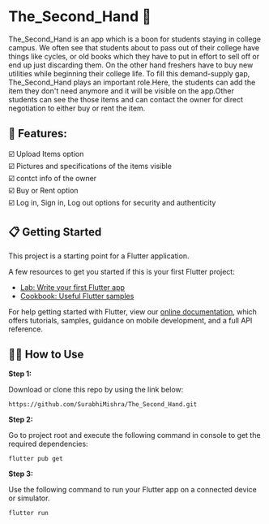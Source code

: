 # The_Second_Hand :handshake:
<p align="center">
  <a href="https://github.com/shubham64mehta/Codex-Retroscape">
    
  </a>
  </p>
  The_Second_Hand is an app which is a boon for students staying in college campus. We often see that students about to pass out of their college have things like cycles, or old books which they have to put in effort to sell off or end up just discarding them. On the other hand freshers have to buy new utilities while beginning their college life. To fill this demand-supply gap, The_Second_Hand plays an important role.Here, the students can add the item they don't need anymore and it will be visible on the app.Other students can see the those items and can contact the owner for direct negotiation to either buy or rent the item. 

## 🎯 Features:<br>
:ballot_box_with_check: Upload Items option <br>
:ballot_box_with_check: Pictures and specifications of the items visible <br>
:ballot_box_with_check: contct info of the owner <br>
:ballot_box_with_check: Buy or Rent option <br>
:ballot_box_with_check: Log in, Sign in, Log out options for security and authenticity<br>


  
  ## 📋 Getting Started

This project is a starting point for a Flutter application.

A few resources to get you started if this is your first Flutter project:

- [Lab: Write your first Flutter app](https://flutter.dev/docs/get-started/codelab)
- [Cookbook: Useful Flutter samples](https://flutter.dev/docs/cookbook)

For help getting started with Flutter, view our
[online documentation](https://flutter.dev/docs), which offers tutorials,
samples, guidance on mobile development, and a full API reference.

## 🚴‍♂️ How to Use 

**Step 1:**

Download or clone this repo by using the link below:

```
https://github.com/SurabhiMishra/The_Second_Hand.git
```

**Step 2:**

Go to project root and execute the following command in console to get the required dependencies: 

```
flutter pub get 
```

**Step 3:**

Use the following command to run your Flutter app on a connected device or simulator.

```
flutter run
```
